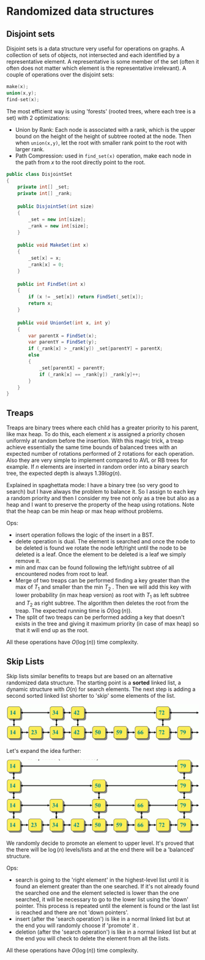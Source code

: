 # Randomized data structures 

## Disjoint sets 

Disjoint sets is a data structure very useful for operations on graphs. A collection of sets of objects, not intersected and each identified by a representative element.
A representative is some member of the set (often it often does not matter which element is the representative irrelevant).
A couple of operations over the disjoint sets:

````C
make(x);
union(x,y);
find-set(x);

````

The most efficient way is using 'forests' (rooted trees, where each tree is a set) with 2 optimizations: 

- Union by Rank: Each node is associated with a rank, which is the upper bound on the height of the height of subtree rooted at the node. Then when ```union(x,y)```, let the root with smaller rank point to the root with larger rank.
- Path Compression: used in ```find_set(x)``` operation, make each node in the path from $x$ to the root directly point to the root. 

````C#
public class DisjointSet 
{
    private int[] _set;
    private int[] _rank;

    public DisjointSet(int size)
    {
        _set = new int[size];
        _rank = new int[size];
    }
    
    public void MakeSet(int x)
    {
        _set[x] = x;
        _rank[x] = 0;
    }
    
    public int FindSet(int x)
    {
        if (x != _set[x]) return FindSet(_set[x]);
        return x;
    }

    public void UnionSet(int x, int y)
    {
        var parentX = FindSet(x);
        var parentY = FindSet(y);
        if (_rank[x] > _rank[y]) _set[parentY] = parentX;
        else
        {
            _set[parentX] = parentY;
            if (_rank[x] == _rank[y]) _rank[y]++;
        }
    }
}
````

## Treaps 

Treaps are binary trees where each child has a greater priority to his parent, like max heap. To do this, each element $x$ is assigned a priority chosen uniformly at random before the insertion.
With this magic trick, a treap achieve essentially the same time bounds of balanced trees with an expected number of rotations performed of 2 rotations for each operation. Also they are very simple to implement compared to AVL or RB trees for example.  If $n$ elements are inserted in random order into a binary search tree, the expected depth is always $1.39 log(n)$. 

Explained in spaghettata mode: I have a binary tree (so very good to search) but I have always the problem to balance it. So I assign to each key a random priority and then I consider my tree not only as a tree but also as a heap and I want to preserve the property of the heap using rotations. Note that the heap can be min heap or max heap without problems. 

Ops: 

- insert operation follows the logic of the insert in a BST. 
- delete operation is dual. The element is searched and once the node to be deleted is found we rotate the node left/right until the node to be deleted is a leaf. Once the element to be deleted is a leaf we simply remove it. 
- min and max can be found following the left/right subtree of all encountered nodes from root to leaf. 
- Merge of two treaps can be performed finding a key greater than the max of $T_1$ and smaller than the min $T_2$ . Then we will add this key with lower probability (in max heap version) as root with $T_1$ as left subtree and $T_2$ as right subtree. The algorithm then deletes the root from the treap. The expected running time is $O(\log (n))$. 
- The split of two treaps can be performed adding a key that doesn't exists in the tree and giving it maximum priority (in case of max heap) so that it will end up as the root. 


All these operations have $O(\log (n))$ time complexity. 

## Skip Lists 

Skip lists similar benefits to treaps but are based on an alternative randomized data structure. The starting point is a **sorted** linked list, a dynamic structure with $O(n)$ for search elements. The next step is adding a second sorted linked list shorter to 'skip' some elements of the list.


![](images/Pasted%20image%2020221019124724.png)

Let's expand the idea further: 

![](images/Pasted%20image%2020221019125724.png)


We randomly decide to promote an element to upper level. It's proved that the there will be $\log (n)$ levels/lists and at the end there will be a 'balanced' structure. 

Ops: 

- search is going to the 'right element' in the highest-level list until it is found an element greater than the one searched. If it's not already found the searched one and the element selected is lower than the one searched, it will be necessary to go to the lower list using the 'down' pointer. This process is repeated until the element is found or the last list is reached and there are not 'down pointers'.
- insert (after the 'search operation') is like in a normal linked list but at the end you will randomly choose if 'promote' it .
- deletion (after the 'search operation') is like in a normal linked list but at the end you will check to delete the element from all the lists.

All these operations have $O(\log (n))$ time complexity. 